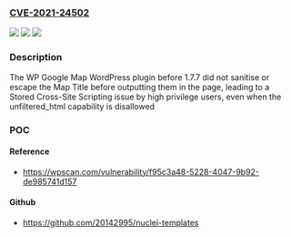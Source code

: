 ### [CVE-2021-24502](https://cve.mitre.org/cgi-bin/cvename.cgi?name=CVE-2021-24502)
![](https://img.shields.io/static/v1?label=Product&message=Maps%20Plugin%20using%20Google%20Maps%20for%20WordPress%20%E2%80%93%20WP%20Google%20Map&color=blue)
![](https://img.shields.io/static/v1?label=Version&message=1.7.7%3C%201.7.7%20&color=brighgreen)
![](https://img.shields.io/static/v1?label=Vulnerability&message=CWE-79%20Cross-site%20Scripting%20(XSS)&color=brighgreen)

### Description

The WP Google Map WordPress plugin before 1.7.7 did not sanitise or escape the Map Title before outputting them in the page, leading to a Stored Cross-Site Scripting issue by high privilege users, even when the unfiltered_html capability is disallowed

### POC

#### Reference
- https://wpscan.com/vulnerability/f95c3a48-5228-4047-9b92-de985741d157

#### Github
- https://github.com/20142995/nuclei-templates

